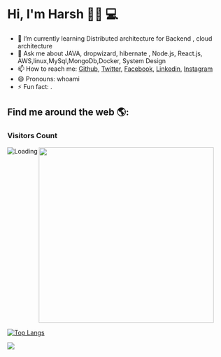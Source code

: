  # Hi, I'm Harsh 👋🏾 💻

- 🌱 I’m currently learning Distributed architecture for Backend , cloud architecture
- 💬 Ask me about JAVA, dropwizard, hibernate , Node.js, React.js, AWS,linux,MySql,MongoDb,Docker, System Design
- 📫 How to reach me: [Github](https://github.com/harsh6768), [Twitter](https://twitter.com/C5harsh), [Facebook](https://www.facebook.com/profile.php?id=100007966668519), [Linkedin](https://www.linkedin.com/in/harsh6768/), [Instagram](https://www.instagram.com/_harsh.chaurasiya_/)
- 😄 Pronouns: whoami
- ⚡ Fun fact: .

## Find me around the web 🌎:


<!--
**harsh6768/harsh6768** is a ✨ _special_ ✨ repository because its `README.md` (this file) appears on your GitHub profile.

Here are some ideas to get you started:

- 🔭 I’m currently working on ...
- 🌱 I’m currently learning ...
- 👯 I’m looking to collaborate on ...
- 🤔 I’m looking for help with ...
- 💬 Ask me about ...
- 📫 How to reach me: ...
- 😄 Pronouns: ...
- ⚡ Fun fact: ...
-->

### Visitors Count
<img align="left" src = "https://profile-counter.glitch.me/harsh6768/count.svg" alt ="Loading">


<img width="400" src="https://github-readme-stats.vercel.app/api?username=harsh6768&show_icons=true&hide_border=true&theme=tokyonight">

 <a href="#">![Top Langs](https://github-readme-stats.vercel.app/api/top-langs/?username=harsh6768&layout=compact&theme=blueberry&count_private=true&hide_border=true)</a>

![](https://skillicons.dev/icons?i=js,nodejs,docker,mysql,mongodb,aws,graphql,react,git,firebase,linux,redis,flutter,wordpress&perline=8)


